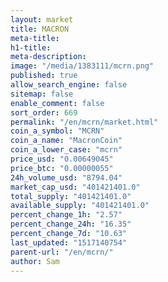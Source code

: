 ```yaml
---
layout: market
title: MACRON
meta-title: 
h1-title: 
meta-description: 
image: "/media/1383111/mcrn.png"
published: true
allow_search_engine: false
sitemap: false
enable_comment: false
sort_order: 669
permalink: "/en/mcrn/market.html"
coin_a_symbol: "MCRN"
coin_a_name: "MacronCoin"
coin_a_lower_case: "mcrn"
price_usd: "0.00649045"
price_btc: "0.00000055"
24h_volume_usd: "8794.04"
market_cap_usd: "401421401.0"
total_supply: "401421401.0"
available_supply: "401421401.0"
percent_change_1h: "2.57"
percent_change_24h: "16.35"
percent_change_7d: "10.63"
last_updated: "1517140754"
parent-url: "/en/mcrn/"
author: Sam
---
```


